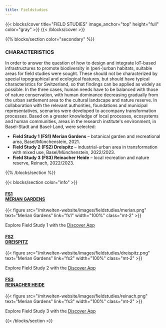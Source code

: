 ```yaml
---
title: Fieldstudies
---
```


{{< blocks/cover title="FIELD STUDIES" image_anchor="top" height="full" color="gray" >}}
{{< /blocks/cover >}}



<!-- New Section -->

{{% blocks/section color="secondary" %}}

<div class="mx-auto">
    <h3 class="text-center mb-5">CHARACTERISTICS</h1>
        <div class="text-column">
            <p class="mb-0">
                In order to answer the question of how to design and integrate IoT-based infrastructures to promote biodiversity in (peri-)urban habitats, suitable areas for field studies were sought. These should not be characterized by special topographical and ecological features, but should have typical characteristics for Switzerland, so that findings can be applied as widely as possible. 
                In the three cases, human needs have to be balanced with those of nature conservation, with human dominance decreasing gradually from the urban settlement area to the cultural landscape and nature reserve. In collaboration with the relevant authorities, foundations and municipal representatives, scenarios were developed to accompany transformation processes. Based on a greater knowledge of local processes, ecosystems and human communities, areas in the research institute's environment, in Basel-Stadt and Basel-Land, were selected:
            </p>
            <ul class="fw-light">
                <li><strong>Field Study 1 (FS1) Merian Gardens</strong> – botanical garden and recreational area, Basel/Münchenstein, 2021.</li>
                <li><strong>Field Study 2 (FS2)  Dreispitz</strong> – industrial-urban area in transformation with mixed use, Basel/Münchenstein, 2022/2023.</li>
                <li><strong>Field Study 3 (FS3) Reinacher Heide</strong> – local recreation and nature reserve, Reinach, 2022/2023.</li>
            </ul>
        </div>
</div>

{{% /blocks/section %}}




<!-- New Section -->

{{< blocks/section color="info" >}}

<div class="container">
    <div class="row justify-content-evenly">
        <div class="col-sm mb-5 mb-lg-0 text-center">
            <a class="link-light link-offset-2 link-underline-opacity-25 link-underline-opacity-100-hover"href="fs1">
                <h4 class="mb-4">FS1</br>MERIAN GARDENS</h4>
            </a>
            {{< figure src="/mitwelten-website/images/fieldstudies/merian.png" 
                text="Merian Gardens" 
                link="fs1" 
                width="100%" 
                class="mt-2" >}}
                <p>
                    Explore Field Study 1 with the 
                    <a class="link-light link-offset-2 link-underline-opacity-25 link-underline-opacity-100-hover"
                        href="https://discover.mitwelten.org/app/?start=2020-01-08T11:59:43&end=2024-08-28T11:59:43&lat=47.53582777093257&lon=7.616186413196093&zoom=16.60514072279761&tags=FS1">
                        Discover App
                    </a>
                </p>
        </div>
        <div class="col-sm mb-5 mb-lg-0 text-center">
            <a class="link-light link-offset-2 link-underline-opacity-25 link-underline-opacity-100-hover"href="fs2">
                <h4 class="mb-4">FS2</br>DREISPITZ</h4>
            </a>
            {{< figure src="/mitwelten-website/images/fieldstudies/dreispitz.png" 
                text="Merian Gardens" 
                link="fs2" 
                width="100%"
                class="mt-2" >}}
                <p>
                    Explore Field Study 2 with the 
                    <a class="link-light link-offset-2 link-underline-opacity-25 link-underline-opacity-100-hover"
                        href="https://discover.mitwelten.org/app/?start=2020-01-08T11:59:43&end=2024-08-28T11:59:43&lat=47.52904923086514&lon=7.610367270830683&zoom=14.23254752794276&tags=FS2">
                        Discover App
                    </a>
                </p>
        </div>
        <div class="col-sm mb-5 mb-lg-0 text-center">
            <a class="link-light link-offset-2 link-underline-opacity-25 link-underline-opacity-100-hover"href="fs3">
                <h4 class="mb-4">FS3</br>REINACHER HEIDE</h4>
            </a>
            {{< figure src="/mitwelten-website/images/fieldstudies/reinach.png" 
                text="Merian Gardens" 
                link="fs3" 
                width="100%"
                class="mt-2" >}}
                <p>
                    Explore Field Study 3 with the 
                    <a class="link-light link-offset-2 link-underline-opacity-25 link-underline-opacity-100-hover"
                        href="https://discover.mitwelten.org/app/?start=2020-01-08T11:59:43&end=2024-08-28T11:59:43&lat=47.49836360642701&lon=7.6086860341211935&zoom=15.76745247205724&tags=FS3">
                        Discover App
                    </a>
                </p>
        </div>
    </div>
</div>

{{< /blocks/section >}}
